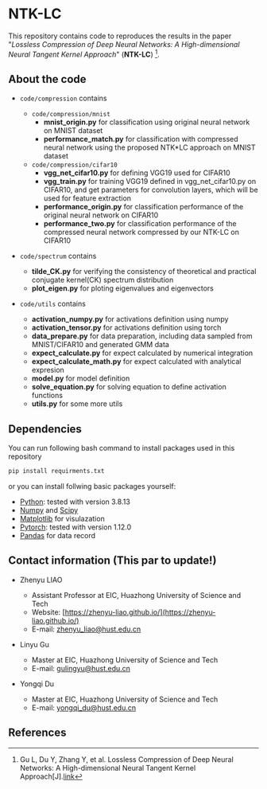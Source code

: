 # NTK-LC

This repository contains code to reproduces the results in the paper "*Lossless Compression of Deep Neural Networks: A High-dimensional Neural Tangent Kernel Approach*" (**NTK-LC**) [^1].

## About the code

* `code/compression` contains
  * `code/compression/mnist`
    * **mnist_origin.py** for classification using original neural network on MNIST dataset
    * **performance_match.py** for classification with compressed neural network using the proposed NTK*LC approach on MNIST dataset
  * `code/compression/cifar10`
    * **vgg_net_cifar10.py** for defining VGG19 used for CIFAR10
    * **vgg_train.py** for training VGG19 defined in vgg_net_cifar10.py on CIFAR10, and get parameters for convolution layers, which will be used for feature extraction
    * **performance_origin.py** for classification performance of the original neural network on CIFAR10
    * **performance_two.py** for classification performance of the compressed neural network compressed by our NTK-LC on CIFAR10

* `code/spectrum` contains
  * **tilde_CK.py** for verifying the consistency of theoretical and practical conjugate kernel(CK) spectrum distribution
  * **plot_eigen.py** for ploting eigenvalues and eigenvectors

* `code/utils` contains
  * **activation_numpy.py** for activations definition using numpy
  * **activation_tensor.py** for activations definition using torch
  * **data_prepare.py** for data preparation, including data sampled from MNIST/CIFAR10 and generated GMM data
  * **expect_calculate.py** for expect calculated by numerical integration
  * **expect_calculate_math.py** for expect calculated with analytical expresion
  * **model.py** for model definition
  * **solve_equation.py** for solving equation to define activation functions
  * **utils.py** for some more utils 

## Dependencies

You can run following bash command to install packages used in this repository
```bash
pip install requirments.txt
```

or you can install follwing basic packages yourself:

* [Python](https://www.python.org/): tested with version 3.8.13
* [Numpy](http://www.numpy.org/) and [Scipy](https://www.scipy.org/)
* [Matplotlib](http://matplotlib.org/) for visulazation
* [Pytorch](https://pytorch.org/): tested with version 1.12.0
* [Pandas](https://pandas.pydata.org/) for data record


## Contact information (This par to update!)
* Zhenyu LIAO
  * Assistant Professor at EIC, Huazhong University of Science and Tech
  * Website: [https://zhenyu-liao.github.io/](https://zhenyu-liao.github.io/)
  * E-mail: [zhenyu_liao@hust.edu.cn](mailto:zhenyu_liao@hust.edu.cn)

* Linyu Gu
  * Master at EIC, Huazhong University of Science and Tech
  * E-mail: [gulingyu@hust.edu.cn](mailto:m202172384@hust.edu.cn)

* Yongqi Du
  * Master at EIC, Huazhong University of Science and Tech
  * E-mail: [yongqi_du@hust.edu.cn](mailto:yongqi_du@hust.edu.cn)



## References

[^1]: Gu L, Du Y, Zhang Y, et al. Lossless Compression of Deep Neural Networks: A High-dimensional Neural Tangent Kernel Approach[J].[link]([https://zhenyu*liao.github.io/pdf/conf/RMT4DeepCompress_nips22.pdf](https://zhenyu-liao.github.io/pdf/conf/RMT4DeepCompress_nips22.pdf))

[^2]: Ali H T, Liao Z, Couillet R. Random matrices in service of ML footprint: ternary random features with no performance loss[J]. arXiv preprint arXiv:2110.01899, 2021.[link](https://arxiv.org/abs/2110.01899)
